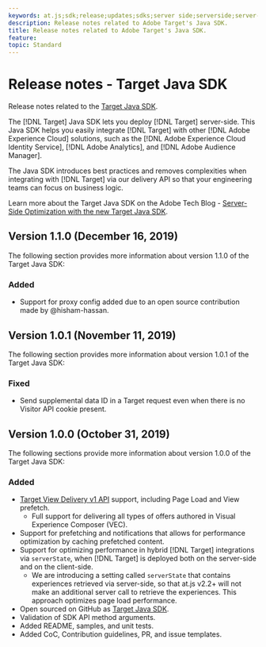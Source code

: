 ```yaml
---
keywords: at.js;sdk;release;updates;sdks;server side;serverside;server-side;java;java sdk
description: Release notes related to Adobe Target's Java SDK.
title: Release notes related to Adobe Target's Java SDK.
feature: 
topic: Standard
---
```


# Release notes - Target Java SDK

Release notes related to the [Target Java SDK](https://github.com/adobe/target-java-sdk).

The [!DNL Target] Java SDK lets you deploy [!DNL Target] server-side. This Java SDK helps you easily integrate [!DNL Target] with other [!DNL Adobe Experience Cloud] solutions, such as the [!DNL Adobe Experience Cloud Identity Service], [!DNL Adobe Analytics], and [!DNL Adobe Audience Manager].

The Java SDK introduces best practices and removes complexities when integrating with [!DNL Target] via our delivery API so that your engineering teams can focus on business logic.

Learn more about the Target Java SDK on the Adobe Tech Blog - [Server-Side Optimization with the new Target Java SDK](https://medium.com/adobetech/server-side-optimization-with-the-new-target-java-sdk-421dc418a3f2).

## Version 1.1.0 (December 16, 2019)

The following section provides more information about version 1.1.0 of the Target Java SDK:

### Added

* Support for proxy config added due to an open source contribution made by @hisham-hassan.

## Version 1.0.1 (November 11, 2019)

The following section provides more information about version 1.0.1 of the Target Java SDK:

### Fixed

* Send supplemental data ID in a Target request even when there is no Visitor API cookie present.

## Version 1.0.0 (October 31, 2019)

The following sections provide more information about version 1.0.0 of the Target Java SDK:

### Added

* [Target View Delivery v1 API](https://developers.adobetarget.com/api/delivery-api/) support, including Page Load and View prefetch.
  * Full support for delivering all types of offers authored in Visual Experience Composer (VEC).
* Support for prefetching and notifications that allows for performance optimization by caching prefetched content.
* Support for optimizing performance in hybrid [!DNL Target] integrations via `serverState`, when [!DNL Target] is deployed both on the server-side and on the client-side.
  * We are introducing a setting called `serverState` that contains experiences retrieved via server-side, so that at.js v2.2+ will not make an additional server call to retrieve the experiences. This approach optimizes page load performance.
* Open sourced on GitHub as [Target Java SDK](https://github.com/adobe/target-java-sdk).
* Validation of SDK API method arguments.
* Added README, samples, and unit tests.
* Added CoC, Contribution guidelines, PR, and issue templates.

